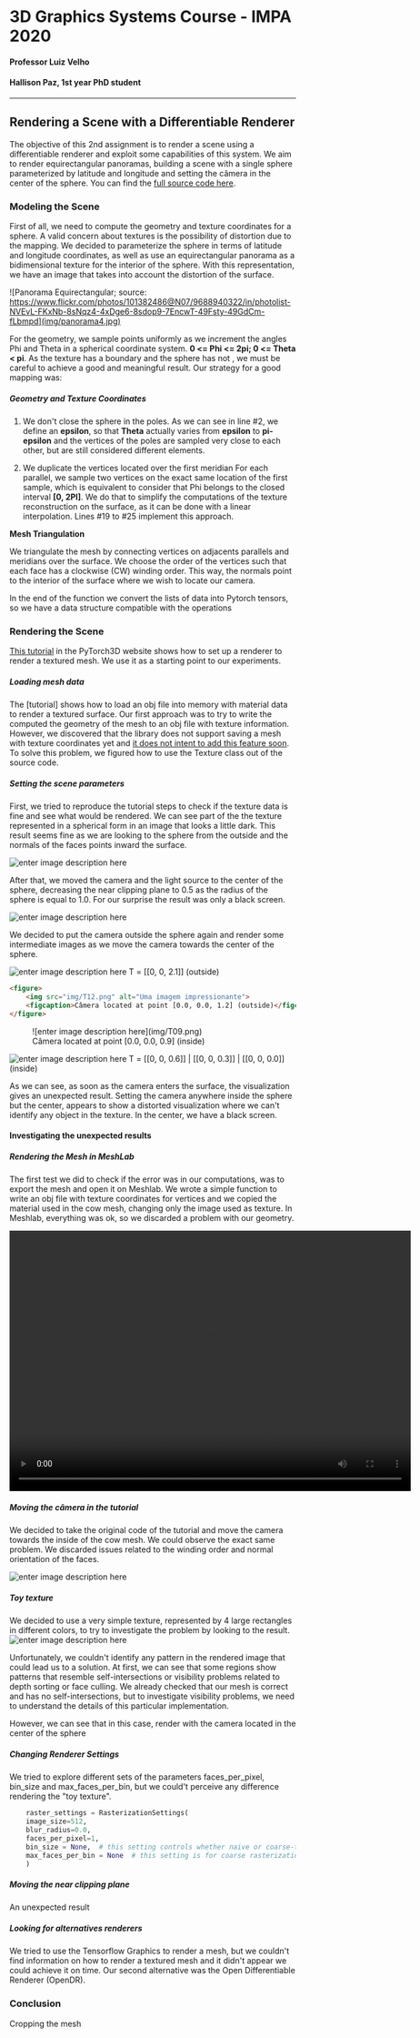 # 3D Graphics Systems Course - IMPA 2020

#### Professor Luiz Velho
#### Hallison Paz, 1st year PhD student
---------

## Rendering a Scene with a Differentiable Renderer

The objective of this 2nd assignment is to render a scene using a differentiable renderer and exploit some capabilities of this system. We aim to render equirectangular panoramas, building a scene with a single sphere parameterized by latitude and longitude and setting the câmera in the center of the sphere. You can find the [full source code here](https://github.com/hallpaz/3dsystems20/blob/master/Rendering%20Panoramas.ipynb).

### Modeling the Scene

First of all, we need to compute the geometry and texture coordinates for a sphere. A valid concern about textures is the possibility of distortion due to the mapping. We decided to parameterize the sphere in terms of latitude and longitude coordinates, as well as use an equirectangular panorama as a bidimensional texture for the interior of the sphere. With this representation, we have an image that takes into account the distortion of the surface.

![Panorama Equirectangular; source: https://www.flickr.com/photos/101382486@N07/9688940322/in/photolist-NVEvL-FKxNb-8sNqz4-4xDge6-8sdop9-7EncwT-49Fsty-49GdCm-fLbmpd](img/panorama4.jpg)

For the geometry, we sample points uniformly as we increment the angles Phi and Theta in a spherical coordinate system. **0 <= Phi <= 2pi; 0 <= Theta < pi**. As the texture has a boundary and the sphere has not , we must be careful to achieve a good and meaningful result. Our strategy for a good mapping was:

##### Geometry  and Texture Coordinates

1. We don't close the sphere in the poles. 
As we can see in line #2, we define an **epsilon**, so that **Theta** actually varies from **epsilon** to **pi-epsilon** and the vertices of the poles are sampled very close to each other, but are still considered different elements.

2. We duplicate the vertices located over the first meridian
For each parallel, we sample two vertices on the exact same location of the first sample, which is equivalent to consider that Phi belongs to the closed interval **[0, 2PI]**. We do that to simplify the computations of  the texture reconstruction on the surface, as it can be done with a linear interpolation. Lines #19 to #25 implement this approach.

<script src="https://gist.github.com/hallpaz/1c218e01c893c120b61a661731234c30.js"></script>


**Mesh Triangulation**

We triangulate the mesh by connecting vertices on adjacents parallels and meridians over the surface. We choose the order of the vertices such that each face has a clockwise (CW) winding order. This way, the normals point to the interior of the surface where we wish to locate our camera.

<script src="https://gist.github.com/hallpaz/e4ab7e85c37d221cdd9e2381b8d541a5.js"></script>

In the end of the function we convert the lists of data into Pytorch tensors, so we have a data structure compatible with the operations 

### Rendering the Scene

[This tutorial](https://pytorch3d.org/tutorials/render_textured_meshes) in the PyTorch3D website shows how to set up a renderer to render a textured mesh. We use it as a starting point to our experiments.

##### Loading mesh data

The [tutorial] shows how to load an obj file into memory with material data to render a textured surface.  Our first approach was to try to write the computed the geometry of the mesh to an obj file with texture information. However, we discovered that the library does not support saving a mesh with texture coordinates yet and [it does not intent to add this feature soon](https://github.com/facebookresearch/pytorch3d/issues/151). To solve this problem, we figured how to use the Texture class out of the source code.

##### Setting the scene parameters

First, we tried to reproduce the tutorial steps to check if the texture data is fine and see what would be rendered. 
We can see part of the the texture represented in a spherical form in an image that looks a little dark. This result seems fine as we are looking to the sphere from the outside and the normals of the faces points inward the surface. 

![enter image description here](img/render_exterior1.png)

After that, we moved the camera and the light source to the center of the sphere, decreasing the near clipping plane to 0.5 as the radius of the sphere is equal to 1.0. For our surprise the result was only a black screen.

![enter image description here](img/T0.png)

We decided to put the camera outside the sphere again and render some intermediate images as we move the camera towards the center of the sphere. 

![enter image description here](img/T21.png)
T = [[0, 0, 2.1]] (outside)
```html
<figure>
	<img src="img/T12.png" alt="Uma imagem impressionante">	
	<figcaption>Câmera located at point [0.0, 0.0, 1.2] (outside)</figcaption>
</figure>
```

<figure>
	![enter image description here](img/T09.png)
	<figcaption>Câmera located at point [0.0, 0.0, 0.9] (inside)</figcaption>
</figure>

![enter image description here](inside_mosaic.png)
T = [[0, 0, 0.6]] | [[0, 0, 0.3]] | [[0, 0, 0.0]] (inside)

As we can see, as soon as the camera enters the surface, the visualization gives an unexpected result. Setting the camera anywhere inside the sphere but the center, appears to show a distorted visualization where we can't identify any object in the texture. In the center, we have a black screen. 

#### Investigating the unexpected results

##### Rendering the Mesh in MeshLab

The first test we did to check if the error was in our computations, was to export the mesh and open it on Meshlab. We wrote a simple function to write an obj file with texture coordinates for vertices and we copied the material used in the cow mesh, changing only the image used as texture. In Meshlab, everything was ok, so we discarded a problem with our geometry.

<video width="706"  height="458"  controls>  
<source src="img/meshlab_panorama_video.mp4" type="video/mp4">  
Your browser does not support the video tag.  
</video>

##### Moving the câmera in the tutorial

We decided to take the original code of the tutorial and move the camera towards the inside of the cow mesh. We could observe the exact same problem. We discarded issues related to the winding order and normal orientation of the faces.

![enter image description here](img/cow_interior.png)

##### Toy texture

We decided to use a very simple texture, represented by 4 large rectangles in different colors, to try to investigate the problem by looking to the result. 
![enter image description here](img/panorama5.png)

Unfortunately, we couldn't identify any pattern in the rendered image that could lead us to a solution. At first, we can see that some regions show patterns that resemble self-intersections or visibility problems related to depth sorting or face culling. We already checked that our mesh is correct and has no self-intersections, but to investigate visibility problems, we need to understand the details of this particular implementation.

However, we can see that in this case, render with the camera located in the center of the sphere

##### Changing Renderer Settings

We tried to explore different sets of the parameters faces_per_pixel, bin_size and max_faces_per_bin, but we could't perceive any difference rendering the "toy texture".

```python
	raster_settings = RasterizationSettings(
    image_size=512, 
    blur_radius=0.0, 
    faces_per_pixel=1, 
    bin_size = None,  # this setting controls whether naive or coarse-to-fine rasterization is used
    max_faces_per_bin = None  # this setting is for coarse rasterization
	)
``` 

##### Moving the near clipping plane

An unexpected result

##### Looking for alternatives renderers

We tried to use the Tensorflow Graphics to render a mesh, but we couldn't find information on how to render a textured mesh and it didn't appear we could achieve it on time. Our second alternative was the Open Differentiable Renderer (OpenDR).

### Conclusion

Cropping the mesh
<!--stackedit_data:
eyJoaXN0b3J5IjpbMTQwNDQzMDIxNSwtMTc1NDYzMzI1MywtMT
E3MjAzNTQwMywtNTI3OTQ2OTA0LDEyNTcxNDA1NzUsMTk1MTkw
MzIzNCwtMjA2OTM2ODM1MSwxODg5OTU1NTY3LC0xMjU4NDAxND
g5LC01Nzk5MjA0OTcsLTgxNTY5OTQ5MiwtMTE4MzQyMjYwNiw0
NTc2NzUxOTcsMTY0Mzg3MjA0MCwtMTAyMzE2MzUyNSwtNDYyMz
QyNjcsLTE3OTA4NzA2NDEsLTU3NzQzMDUyNiwtMzQzNTgzNTky
LDExMzE2NTM5NDVdfQ==
-->